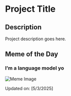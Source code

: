 # Project Title

## Description

Project description goes here.

## Meme of the Day

### I’m a language model yo
![Meme Image](https://i.redd.it/iq7gwc6hedye1.gif)

Updated on: [5/3/2025]